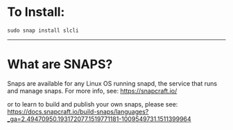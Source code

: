 # To Install:

`sudo snap install slcli`

------------------------------------------------------------------------

# What are SNAPS?

Snaps are available for any Linux OS running snapd, the service that runs and manage snaps. For more info, see: https://snapcraft.io/ 

or to learn to build and publish your own snaps, please see:
https://docs.snapcraft.io/build-snaps/languages?_ga=2.49470950.193172077.1519771181-1009549731.1511399964 
